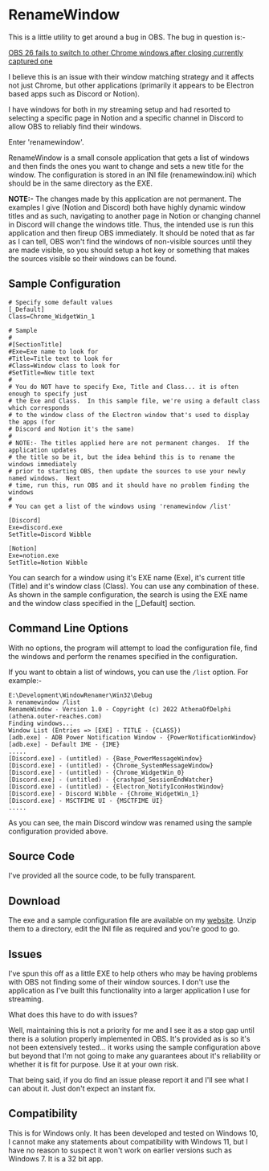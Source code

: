 # RenameWindow

This is a little utility to get around a bug in OBS.  The bug in question is:-

[OBS 26 fails to switch to other Chrome windows after closing currently captured one](https://github.com/obsproject/obs-studio/issues/3537)

I believe this is an issue with their window matching strategy and it affects not just Chrome, but other applications (primarily it appears to be Electron based apps such as Discord or Notion).

I have windows for both in my streaming setup and had resorted to selecting a specific page in Notion and a specific channel in Discord to allow OBS to reliably find their windows.

Enter 'renamewindow'.

RenameWindow is a small console application that gets a list of windows and then finds the ones you want to change and sets a new title for the window.  The configuration is stored in an INI file (renamewindow.ini) which should be in the same directory as the EXE.

**NOTE:-** The changes made by this application are not permanent.  The examples I give (Notion and Discord) both have highly dynamic window titles and as such, navigating to another page in Notion or changing channel in Discord will change the windows title.  Thus, the intended use is run this application and then fireup OBS immediately.  It should be noted that as far as I can tell, OBS won't find the windows of non-visible sources until they are made visible, so you should setup a hot key or something that makes the sources visible so their windows can be found.

## Sample Configuration

    # Specify some default values
    [_Default]
    Class=Chrome_WidgetWin_1

    # Sample
    #
    #[SectionTitle]
    #Exe=Exe name to look for
    #Title=Title text to look for
    #Class=Window class to look for
    #SetTitle=New title text
    #
    # You do NOT have to specify Exe, Title and Class... it is often enough to specify just
    # the Exe and Class.  In this sample file, we're using a default class which corresponds
    # to the window class of the Electron window that's used to display the apps (for
    # Discord and Notion it's the same)
    #
    # NOTE:- The titles applied here are not permanent changes.  If the application updates
    # the title so be it, but the idea behind this is to rename the windows immediately
    # prior to starting OBS, then update the sources to use your newly named windows.  Next
    # time, run this, run OBS and it should have no problem finding the windows
    #
    # You can get a list of the windows using 'renamewindow /list'

    [Discord]
    Exe=discord.exe
    SetTitle=Discord Wibble

    [Notion]
    Exe=notion.exe
    SetTitle=Notion Wibble

You can search for a window using it's EXE name (Exe), it's current title (Title) and it's window class (Class).  You can use any combination of these.  As shown in the sample configuration, the search is using the EXE name and the window class specified in the [_Default] section.

## Command Line Options

With no options, the program will attempt to load the configuration file, find the windows and perform the renames specified in the configuration.

If you want to obtain a list of windows, you can use the `/list` option.  For example:-

    E:\Development\WindowRenamer\Win32\Debug
    λ renamewindow /list
    RenameWindow - Version 1.0 - Copyright (c) 2022 AthenaOfDelphi (athena.outer-reaches.com)
    Finding windows...
    Window List (Entries => [EXE] - TITLE - {CLASS})
    [adb.exe] - ADB Power Notification Window - {PowerNotificationWindow}
    [adb.exe] - Default IME - {IME}
    .....
    [Discord.exe] - (untitled) - {Base_PowerMessageWindow}
    [Discord.exe] - (untitled) - {Chrome_SystemMessageWindow}
    [Discord.exe] - (untitled) - {Chrome_WidgetWin_0}
    [Discord.exe] - (untitled) - {crashpad_SessionEndWatcher}
    [Discord.exe] - (untitled) - {Electron_NotifyIconHostWindow}
    [Discord.exe] - Discord Wibble - {Chrome_WidgetWin_1}
    [Discord.exe] - MSCTFIME UI - {MSCTFIME UI}
    .....

As you can see, the main Discord window was renamed using the sample configuration provided above.

## Source Code

I've provided all the source code, to be fully transparent.

## Download

The exe and a sample configuration file are available on my [website](https://athena.outer-reaches.com/blog/2022/05/26/utility-renamewindow/).  Unzip them to a directory, edit the INI file as required and you're good to go.

## Issues

I've spun this off as a little EXE to help others who may be having problems with OBS not finding some of their window sources.  I don't use the application as I've built this functionality into a larger application I use for streaming.

What does this have to do with issues?

Well, maintaining this is not a priority for me and I see it as a stop gap until there is a solution properly implemented in OBS.  It's provided as is so it's not been extensively tested... it works using the sample configuration above but beyond that I'm not going to make any guarantees about it's reliability or whether it is fit for purpose.  Use it at your own risk.

That being said, if you do find an issue please report it and I'll see what I can about it.  Just don't expect an instant fix.

## Compatibility
This is for Windows only.  It has been developed and tested on Windows 10, I cannot make any statements about compatibility with Windows 11, but I have no reason to suspect it won't work on earlier versions such as Windows 7.  It is a 32 bit app.
